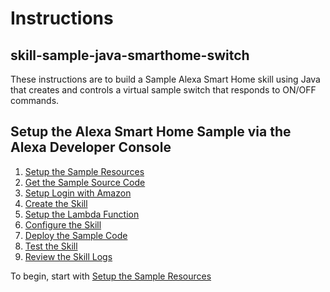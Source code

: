 # Instructions


## skill-sample-java-smarthome-switch
These instructions are to build a Sample Alexa Smart Home skill using Java that creates and controls a virtual sample switch that responds to ON/OFF commands.

## Setup the Alexa Smart Home Sample via the Alexa Developer Console

1. [Setup the Sample Resources](setup-the-sample-resources.md)
2. [Get the Sample Source Code](get-the-sample-source-code.md)
3. [Setup Login with Amazon](setup-login-with-amazon.md)
4. [Create the Skill](create-the-skill.md)
5. [Setup the Lambda Function](setup-the-lambda-function.md)
6. [Configure the Skill](configure-the-skill.md)
7. [Deploy the Sample Code](deploy-the-sample-code.md)
8. [Test the Skill](test-the-skill.md)
9. [Review the Skill Logs](review-the-skill-logs.md)

To begin, start with [Setup the Sample Resources](setup-the-sample-resources.md) 

